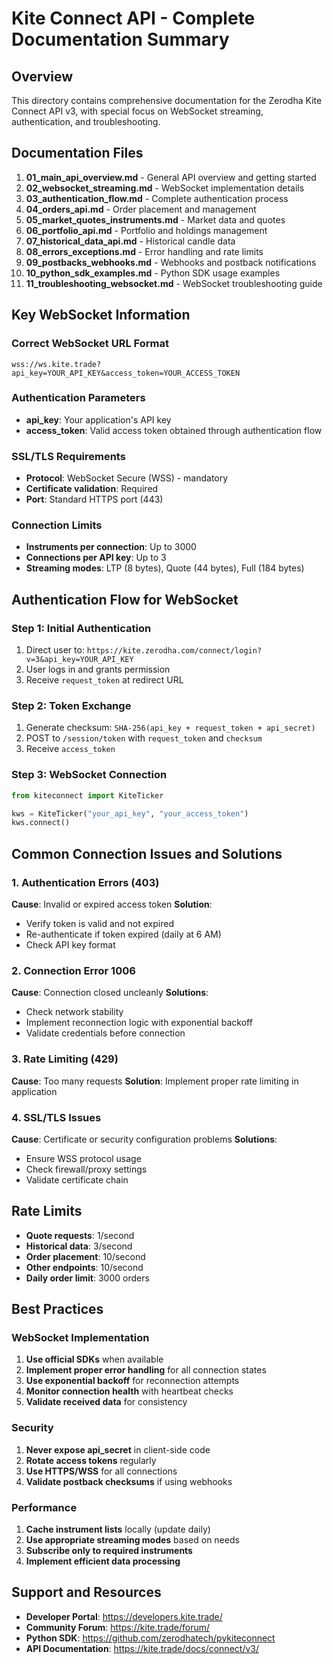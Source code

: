 # Kite Connect API - Complete Documentation Summary

## Overview
This directory contains comprehensive documentation for the Zerodha Kite Connect API v3, with special focus on WebSocket streaming, authentication, and troubleshooting.

## Documentation Files
1. **01_main_api_overview.md** - General API overview and getting started
2. **02_websocket_streaming.md** - WebSocket implementation details
3. **03_authentication_flow.md** - Complete authentication process
4. **04_orders_api.md** - Order placement and management
5. **05_market_quotes_instruments.md** - Market data and quotes
6. **06_portfolio_api.md** - Portfolio and holdings management
7. **07_historical_data_api.md** - Historical candle data
8. **08_errors_exceptions.md** - Error handling and rate limits
9. **09_postbacks_webhooks.md** - Webhooks and postback notifications
10. **10_python_sdk_examples.md** - Python SDK usage examples
11. **11_troubleshooting_websocket.md** - WebSocket troubleshooting guide

## Key WebSocket Information

### Correct WebSocket URL Format
```
wss://ws.kite.trade?api_key=YOUR_API_KEY&access_token=YOUR_ACCESS_TOKEN
```

### Authentication Parameters
- **api_key**: Your application's API key
- **access_token**: Valid access token obtained through authentication flow

### SSL/TLS Requirements
- **Protocol**: WebSocket Secure (WSS) - mandatory
- **Certificate validation**: Required
- **Port**: Standard HTTPS port (443)

### Connection Limits
- **Instruments per connection**: Up to 3000
- **Connections per API key**: Up to 3
- **Streaming modes**: LTP (8 bytes), Quote (44 bytes), Full (184 bytes)

## Authentication Flow for WebSocket

### Step 1: Initial Authentication
1. Direct user to: `https://kite.zerodha.com/connect/login?v=3&api_key=YOUR_API_KEY`
2. User logs in and grants permission
3. Receive `request_token` at redirect URL

### Step 2: Token Exchange
1. Generate checksum: `SHA-256(api_key + request_token + api_secret)`
2. POST to `/session/token` with `request_token` and `checksum`
3. Receive `access_token`

### Step 3: WebSocket Connection
```python
from kiteconnect import KiteTicker

kws = KiteTicker("your_api_key", "your_access_token")
kws.connect()
```

## Common Connection Issues and Solutions

### 1. Authentication Errors (403)
**Cause**: Invalid or expired access token
**Solution**: 
- Verify token is valid and not expired
- Re-authenticate if token expired (daily at 6 AM)
- Check API key format

### 2. Connection Error 1006
**Cause**: Connection closed uncleanly
**Solutions**:
- Check network stability
- Implement reconnection logic with exponential backoff
- Validate credentials before connection

### 3. Rate Limiting (429)
**Cause**: Too many requests
**Solution**: Implement proper rate limiting in application

### 4. SSL/TLS Issues
**Cause**: Certificate or security configuration problems
**Solutions**:
- Ensure WSS protocol usage
- Check firewall/proxy settings
- Validate certificate chain

## Rate Limits
- **Quote requests**: 1/second
- **Historical data**: 3/second
- **Order placement**: 10/second
- **Other endpoints**: 10/second
- **Daily order limit**: 3000 orders

## Best Practices

### WebSocket Implementation
1. **Use official SDKs** when available
2. **Implement proper error handling** for all connection states
3. **Use exponential backoff** for reconnection attempts
4. **Monitor connection health** with heartbeat checks
5. **Validate received data** for consistency

### Security
1. **Never expose api_secret** in client-side code
2. **Rotate access tokens** regularly
3. **Use HTTPS/WSS** for all connections
4. **Validate postback checksums** if using webhooks

### Performance
1. **Cache instrument lists** locally (update daily)
2. **Use appropriate streaming modes** based on needs
3. **Subscribe only to required instruments**
4. **Implement efficient data processing**

## Support and Resources
- **Developer Portal**: https://developers.kite.trade/
- **Community Forum**: https://kite.trade/forum/
- **Python SDK**: https://github.com/zerodhatech/pykiteconnect
- **API Documentation**: https://kite.trade/docs/connect/v3/